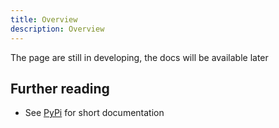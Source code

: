 ```yaml
---
title: Overview
description: Overview
---
```


The page are still in developing, the docs will be available later

## Further reading

- See [PyPi](https://pypi.org/project/pihace/) for short documentation
